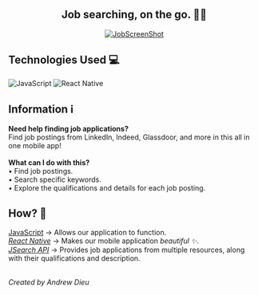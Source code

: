 <h2 align="center">
Job searching, on the go. 💼💨
</h2> 


<p align="center">
  <a href="#" target="_blank" rel="noreferrer"><img src="https://i.imgur.com/HgMsJsc.png" alt="JobScreenShot"></a>
</p>

## Technologies Used 💻
![JavaScript](https://img.shields.io/badge/javascript-%23323330.svg?style=for-the-badge&logo=javascript&logoColor=%23F7DF1E) ![React Native](https://img.shields.io/badge/react_native-%2320232a.svg?style=for-the-badge&logo=react&logoColor=%2361DAFB)

## Information ℹ️
**Need help finding job applications?** <br>
Find job postings from LinkedIn, Indeed, Glassdoor, and more in this all in one mobile app!<br> <br>
**What can I do with this? <br>**
• Find job postings. <br>
• Search specific keywords. <br> 
• Explore the qualifications and details for each job posting. <br>

## How? 🤔
<ins>JavaScript</ins> → Allows our application to function. <br>
<ins>*React Native*</ins> → Makes our mobile application *beautiful ✨*. <br>
<ins>*JSearch API*</ins> → Provides job applications from multiple resources, along with their qualifications and description. <br> <br>

*Created by Andrew Dieu*
